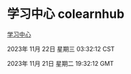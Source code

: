 # 学习中心 colearnhub
[学习中心](http://219.139.197.168:56308/colearnhub/)

2023年 11月 22日 星期三 03:32:12 CST

2023年 11月 21日 星期二 19:32:12 GMT
